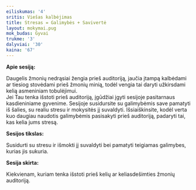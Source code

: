 ```yaml
---
eiliskumas: '4'
sritis: Viešas kalbėjimas
title: Stresas = Galimybės + Savivertė
layout: mokymai.pug
mok_budas: Gyvai
trukme: '3'
dalyviai: '30'
kaina: '67'
---
```

**Apie sesiją:**

Daugelis žmonių nedrąsiai žengia prieš auditoriją, jaučia įtampą kalbėdami ar tiesiog stovėdami prieš žmonių minią, todėl vengia tai daryti užkirsdami kelią asmeniniam tobulėjimui.\
Jei Tau tenka išstoti prieš auditoriją, įgūdžiai įgyti sesijoje pasitarnaus kasdieniniame gyvenime. Sesijoje susidursite su galimybėmis save pamatyti iš šalies, su realiu stresu ir mokysitės jį suvaldyti. Išsiaiškinsite, kodėl verta kuo daugiau naudotis galimybėmis pasisakyti prieš auditoriją, padaryti tai, kas kelia jums stresą.

**Sesijos tikslas:**

Susidurti su stresu ir išmokti jį suvaldyti bei pamatyti teigiamas galimybes, kurias jis sukuria.

**Sesija skirta:**

Kiekvienam, kuriam tenka išstoti prieš kelių ar keliasdešimties žmonių auditoriją.
